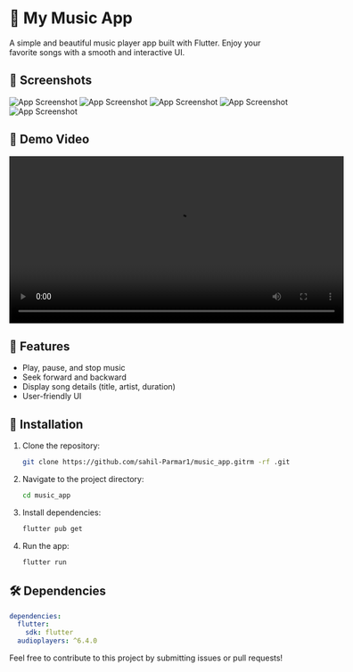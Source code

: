 # 🎵 My Music App

A simple and beautiful music player app built with Flutter. Enjoy your favorite songs with a smooth and interactive UI.

## 📸 Screenshots

![App Screenshot](assets/Screenshot1.png)
![App Screenshot](assets/Screenshot2.png)
![App Screenshot](assets/Screenshot3.png)
![App Screenshot](assets/Screenshot4.png)
![App Screenshot](assets/Screenshot5.png)

## 🎥 Demo Video

<video src="https://raw.githubusercontent.com/sahil-Parmar1/music_app/main/assets/music_app.mp4" controls width="600"></video>

## 🚀 Features
- Play, pause, and stop music
- Seek forward and backward
- Display song details (title, artist, duration)
- User-friendly UI


## 📂 Installation
1. Clone the repository:
   ```sh
   git clone https://github.com/sahil-Parmar1/music_app.gitrm -rf .git

   ```
2. Navigate to the project directory:
   ```sh
   cd music_app
   ```
3. Install dependencies:
   ```sh
   flutter pub get
   ```
4. Run the app:
   ```sh
   flutter run
   ```

## 🛠️ Dependencies
```yaml
dependencies:
  flutter:
    sdk: flutter
  audioplayers: ^6.4.0
```



Feel free to contribute to this project by submitting issues or pull requests!
